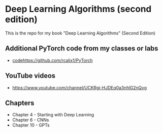 # Deep Learning Algorithms (second edition)

This is the repo for my book "Deep Learning Algorithms" (Second Edition)

## Additional PyTorch code from my classes or labs

* [code](https://github.com/rcalix1/PyTorch)https://github.com/rcalix1/PyTorch

## YouTube videos

* https://www.youtube.com/channel/UCKRgi-HJDEq0a3nhlG2nQvg

## Chapters

* Chapter 4 - Starting with Deep Learning
* Chapter 6 - CNNs
* Chapter 10 - GPTs
